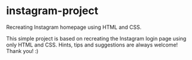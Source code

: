 # instagram-project
Recreating Instagram homepage using HTML and CSS. 

This simple project is based on recreating the Instagram login page using only HTML and CSS.
Hints, tips and suggestions are always welcome!
Thank you! :) 
